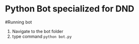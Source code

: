# Python Bot specialized for DND

#Running bot
1. Navigate to the bot folder
1. type command `python bot.py`
